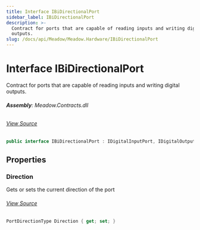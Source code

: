 ```yaml
---
title: Interface IBiDirectionalPort
sidebar_label: IBiDirectionalPort
description: >-
  Contract for ports that are capable of reading inputs and writing digital
  outputs.
slug: /docs/api/Meadow/Meadow.Hardware/IBiDirectionalPort
---
```

# Interface IBiDirectionalPort
Contract for ports that are capable of reading inputs and writing digital outputs.

###### **Assembly**: Meadow.Contracts.dll
###### [View Source](https://github.com/WildernessLabs/Meadow.Contracts.git/blob/develop/Source/Meadow.Contracts/Hardware/Contracts/PortsAndBuses/IBiDirectionalPort.cs#L6)
```csharp title="Declaration"
public interface IBiDirectionalPort : IDigitalInputPort, IDigitalOutputPort, IDigitalPort, IPort<IDigitalChannelInfo>, IDisposable
```
## Properties
### Direction
Gets or sets the current direction of the port
###### [View Source](https://github.com/WildernessLabs/Meadow.Contracts.git/blob/develop/Source/Meadow.Contracts/Hardware/Contracts/PortsAndBuses/IBiDirectionalPort.cs#L11)
```csharp title="Declaration"
PortDirectionType Direction { get; set; }
```
